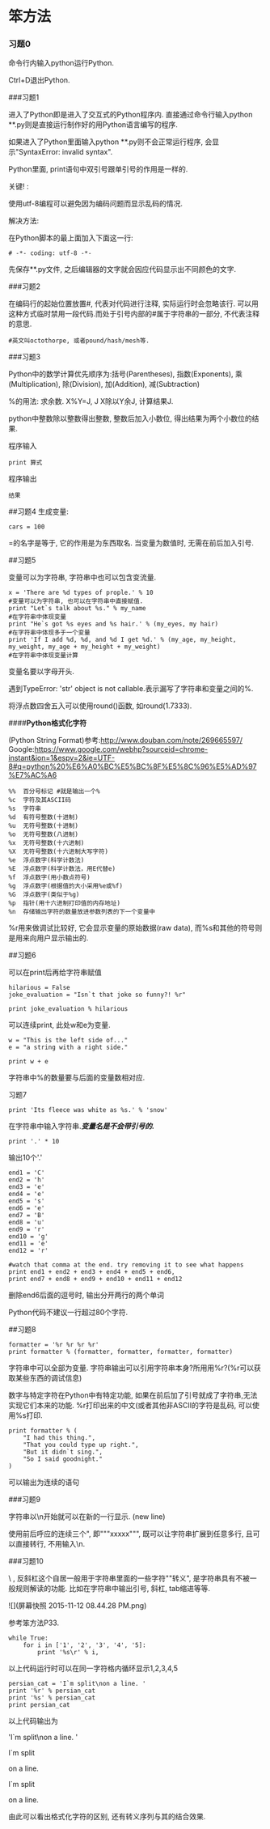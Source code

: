 # 笨方法


### 习题0

命令行内输入python运行Python.

Ctrl+D退出Python.

###习题1

进入了Python即是进入了交互式的Python程序内. 直接通过命令行输入python **.py则是直接运行制作好的用Python语言编写的程序. 

如果进入了Python里面输入python **.py则不会正常运行程序, 会显示"SyntaxError: invalid syntax".

Python里面, print语句中双引号跟单引号的作用是一样的.

关键! : 

使用utf-8编程可以避免因为编码问题而显示乱码的情况. 

解决方法:

在Python脚本的最上面加入下面这一行: 

    # -*- coding: utf-8 -*-

先保存**.py文件, 之后编辑器的文字就会因应代码显示出不同颜色的文字. 

###习题2

在编码行的起始位置放置#, 代表对代码进行注释, 实际运行时会忽略该行. 可以用这种方式临时禁用一段代码.而处于引号内部的#属于字符串的一部分, 不代表注释的意思. 

    #英文叫octothorpe, 或者pound/hash/mesh等. 
    
###习题3

Python中的数学计算优先顺序为:括号(Parentheses), 指数(Exponents), 乘(Multiplication), 除(Division), 加(Addition), 减(Subtraction)

%的用法: 求余数. X%Y=J, J X除以Y余J, 计算结果J.

python中整数除以整数得出整数, 整数后加入小数位, 得出结果为两个小数位的结果. 

程序输入

    print 算式
程序输出
    
    结果
    
##习题4
生成变量: 

    cars = 100
    
=的名字是等于, 它的作用是为东西取名. 当变量为数值时, 无需在前后加入引号. 

##习题5

变量可以为字符串, 字符串中也可以包含变流量. 

    x = 'There are %d types of prople.' % 10
    #变量可以为字符串, 也可以在字符串中直接赋值.
    print "Let`s talk about %s." % my_name
    #在字符串中体现变量
    print "He`s got %s eyes and %s hair.' % (my_eyes, my hair)
    #在字符串中体现多于一个变量
    print 'If I add %d, %d, and %d I get %d.' % (my_age, my_height, my_weight, my_age + my_height + my_weight)
    #在字符串中体现变量计算

变量名要以字母开头.

遇到TypeError: 'str' object is not callable.表示漏写了字符串和变量之间的%.

将浮点数四舍五入可以使用round()函数, 如round(1.7333).

####**Python格式化字符**

(Python String Format)参考:http://www.douban.com/note/269665597/
Google:https://www.google.com/webhp?sourceid=chrome-instant&ion=1&espv=2&ie=UTF-8#q=python%20%E6%A0%BC%E5%BC%8F%E5%8C%96%E5%AD%97%E7%AC%A6

    %%	百分号标记 #就是输出一个%
    %c	字符及其ASCII码
    %s	字符串
    %d	有符号整数(十进制)
    %u	无符号整数(十进制)
    %o	无符号整数(八进制)
    %x	无符号整数(十六进制)
    %X	无符号整数(十六进制大写字符)
    %e	浮点数字(科学计数法)
    %E	浮点数字(科学计数法，用E代替e)
    %f	浮点数字(用小数点符号)
    %g	浮点数字(根据值的大小采用%e或%f)
    %G	浮点数字(类似于%g)
    %p	指针(用十六进制打印值的内存地址)
    %n	存储输出字符的数量放进参数列表的下一个变量中

%r用来做调试比较好, 它会显示变量的原始数据(raw data), 而%s和其他的符号则是用来向用户显示输出的.

##习题6

可以在print后再给字符串赋值
    
    hilarious = False
    joke_evaluation = "Isn`t that joke so funny?! %r"
    
    print joke_evaluation % hilarious
    
可以连续print, 此处w和e为变量.

    w = "This is the left side of..."
    e = "a string with a right side."

    print w + e
    
字符串中%的数量要与后面的变量数相对应.

习题7

    print 'Its fleece was white as %s.' % 'snow'
在字符串中输入字符串.___*变量名是不会带引号的.*___

    print '.' * 10
输出10个'.'
    
    end1 = 'C'
    end2 = 'h'
    end3 = 'e'
    end4 = 'e'
    end5 = 's'
    end6 = 'e'
    end7 = 'B'
    end8 = 'u'
    end9 = 'r'
    end10 = 'g'
    end11 = 'e'
    end12 = 'r'

    #watch that comma at the end. try removing it to see what happens
    print end1 + end2 + end3 + end4 + end5 + end6,
    print end7 + end8 + end9 + end10 + end11 + end12
删除end6后面的逗号时, 输出分开两行的两个单词

Python代码不建议一行超过80个字符.

##习题8

    formatter = '%r %r %r %r'
    print formatter % (formatter, formatter, formatter, formatter)
    
字符串中可以全部为变量. 字符串输出可以引用字符串本身?所用用%r?(%r可以获取某些东西的调试信息)

数字与特定字符在Python中有特定功能, 如果在前后加了引号就成了字符串,无法实现它们本来的功能.
%r打印出来的中文(或者其他非ASCII的字符是乱码, 可以使用%s打印.

    print formatter % (
	    "I had this thing.",
	    "That you could type up right.",
	    "But it didn`t sing.",
	    "So I said goodnight."
    )
可以输出为连续的语句

###习题9

字符串以\n开始就可以在新的一行显示. (new line)

使用前后呼应的连续三个", 即"""xxxxx""", 既可以让字符串扩展到任意多行, 且可以直接转行, 不用输入\n. 

###习题10

\ , 反斜杠这个自居一般用于字符串里面的一些字符""转义", 是字符串具有不被一般规则解读的功能. 比如在字符串中输出引号, 斜杠, tab缩进等等. 

![](屏幕快照 2015-11-12 08.44.28 PM.png)

参考笨方法P33.

    while True:
	    for i in ['1', '2', '3', '4', '5]: 
		    print '%s\r' % i,
以上代码运行时可以在同一字符格内循环显示1,2,3,4,5

    persian_cat = 'I`m split\non a line. '
    print '%r' % persian_cat
    print '%s' % persian_cat
    print persian_cat
以上代码输出为

'I`m split\non a line. '

I`m split 

on a line.

I`m split

on a line.

由此可以看出格式化字符的区别, 还有转义序列与其的结合效果.